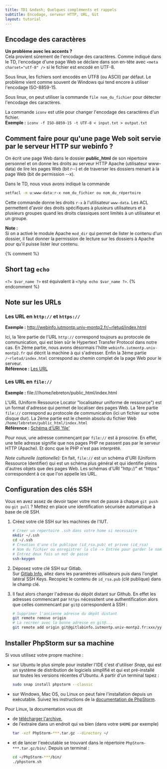 ```yaml
---
title: TD1 &ndash; Quelques compléments et rappels
subtitle: Encodage, serveur HTTP, URL, Git
layout: tutorial
---
```


## Encodage des caractères

**Un problème avec les accents ?**  
Cela provient sûrement de l'encodage des caractères. Comme indiqué dans le TD,
l'encodage d'une page Web se déclare dans son en-tête avec `<meta
charset="utf-8" />` si le fichier est encodé en UTF-8.

Sous linux, les fichiers sont encodés en UTF8 (ou ASCII) par défaut. 
Le problème vient comme souvent de Windows qui tend encore à utiliser l'encodage
ISO-8859-15.

Sous linux, on peut utiliser la commande 
`file nom_du_fichier`
pour détecter l'encodage des caractères.

La commande `iconv` est utile pour changer l'encodage des caractères d'un fichier.  
**Exemple :** `iconv -f ISO-8859-15 -t UTF-8 < input.txt > output.txt`


<!--
% Créer un dossier WebServeur dans public-HTML puis un sous-dossier TD1
% Tuto NetBeans
-->


## Comment faire pour qu'une page Web soit servie par le serveur HTTP sur webinfo ?

On écrit une page Web dans le dossier **public_html** de son répertoire personnel et
on donne les droits au serveur HTTP Apache (utilisateur www-data) de lire les
pages Web (bit r--) et de traverser les dossiers menant à la page Web (bit de
permission --x).

Dans le TD, nous vous avons indiqué la commande

```bash
setfacl -m u:www-data:r-x nom_du_fichier ou nom_du_répertoire
```

Cette commande donne les droits `r-x` à l'utilisateur `www-data`. Les ACL
permettent d'avoir des droits spécifiques à plusieurs utilisateurs et à
plusieurs groupes quand les droits classiques sont limités à un utilisateur et un
groupe.

**Note :**  
Si on a activé le module Apache `mod_dir` qui permet de lister le
contenu d'un dossier, il faut donner la permission de lecture sur les dossiers à
Apache pour qu'il puisse lister leur contenu.

{% comment %}
## Short tag `echo`

`<?= $var_name ?>`  est équivalent à `<?php echo $var_name ?>`.
{% endcomment %}

## Note sur les URLs

### Les URL en `http://` et `https://`

**Exemple :** http://webinfo.iutmontp.univ-montp2.fr/~rletud/index.html 

Ici, la 1ère partie de l'URL `http://` correspond toujours au protocole de
communication, qui est bien sûr le Hypertext Transfer Protocol dans notre cas.
En 2ème partie, nous avons désormais l'hôte `webinfo.iutmontp.univ-montp2.fr`
qui décrit la machine à qui s'adresser. Enfin la 3ème partie
`/~rletud/index.html` correspond au chemin complet de la page Web pour le serveur.  
**Référence :** [Les URL](https://fr.wikipedia.org/wiki/Uniform_Resource_Locator)

<!--
Pour les formulaires, il faut définir la query string

Parler d'URL relative ? 

En général 
scheme:[//[user:password@]domain[:port]][/]path[?query][#fragment]
Nous reviendrons plus tard en particulier sur la partie query et fragment.
-->

### Les URL en `file://`

**Exemple :** file:///home/lebreton/public_html/index.html

L'URL (Uniform Ressource Locator "localisateur uniforme de ressource") est un
format d'adresse qui permet de localiser des pages Web. La 1ère partie
`file://` correspond au protocole de communication (ici un fichier sur votre
disque dur). La 2ème partie est le chemin absolu du fichier Web
`/home/lebreton/public_html/index.html`  
**Référence :** [Schéma d'URI 'file'](https://en.wikipedia.org/wiki/File_URI_scheme)


Pour nous, une adresse commençant par `file://` est à proscrire. En effet, une
telle adresse signifie que nos pages PHP ne passent pas par le serveur HTTP
(Apache). Et donc que le PHP n'est pas interprété.


*Note culturelle (optionelle):* En fait, `file://` est un schéma d'URI (Uniform Ressource
Identifier) qui est un schéma plus général et qui identifie pleins d'autres
objets que des pages Web.
Les schémas d'URI "http://" et "https:" correspondent à ce que l'on appelle
les URL.

## Configuration des clés SSH

Vous en avez assez de devoir taper votre mot de passe à chaque `git push` ou
`git pull` ? Mettez en place une identification sécurisée automatique à base de clé SSH.

  1. Créez votre clé SSH sur les machines de l'IUT.

     ```bash
     # Creer un repertoire .ssh dans votre home si necessaire
     mkdir ~/.ssh
     cd ~/.ssh
     # Creation d'une cle publique (id_rsa.pub) et privee (id_rsa)
     # Nom du fichier ou enregistrer la clé -> Entrée pour garder le nom par defaut id_rsa
     # Entrez deux fois un mot de passe
     ssh-keygen
     ```

     <!-- Besoin de ssh-agent ? ssh-add ~/.ssh/id_rsa (id_rsa optionnel) ? -->

  1. Déposez votre clé SSH sur Gitlab.  
     Sur [Gitlab Info](https://gitlabinfo.iutmontp.univ-montp2.fr/), allez dans les
     paramètres utilisateurs puis dans l'onglet latéral SSH Keys. Recopiez le contenu
     de `id_rsa.pub` (clé publique) dans le champ clé.

  1. Il faut alors changer l'adresse du dépôt distant sur Github. En effet les
     adresses commencant par `https` nécessitent une authentification alors que
     celles commencant par `git@` correspondent à SSH :
	 
     ```bash
     # Supprimer l'ancienne adresse du dépôt distant
	 git remote remove origin
	 # La recréer avec la bonne adresse en git@...
	 git remote add origin git@gitlabinfo.iutmontp.univ-montp2.fr:xxx/yyy.git
     ```
	 
## Installer PhpStorm sur sa machine

Si vous utilisez votre propre machine :
* sur Ubuntu le plus simple pour installer l'IDE c'est d'utiliser _Snap_, qui est un système de distribution de logiciels simplifié et qui est pré-installé sur toutes les versions récentes d'Ubuntu. À partir d'un terminal tapez :

    ```bash
    sudo snap install phpstorm --classic
    ```

* sur Windows, Mac OS, ou Linux on peut faire l'installation depuis un exécutable. Suivez les instructions de la 
[documentation de PhpStorm](https://www.jetbrains.com/help/phpstorm/installation-guide.html#standalone).

Pour Linux, la documentation vous dit 
* de [télécharger l'archive](https://www.jetbrains.com/phpstorm/download/),
* de l'extraire dans un endroit qui va bien (dans votre `$HOME` par exemple)    
    ```bash
    tar -xzf PhpStorm-***.tar.gz --directory ~/
    ```
* et de lancer l'exécutable se trouvant dans le répertoire `PhpStorm-***.tar.gz/bin/`. Depuis un terminal :
    ```bash
    cd ~/PhpStorm-***/bin/
    ./phpstorm.sh
    ```
